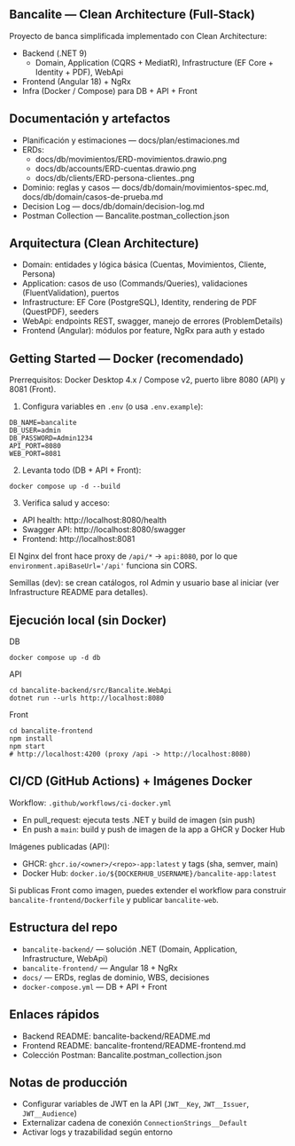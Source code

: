 ## Bancalite — Clean Architecture (Full‑Stack)

Proyecto de banca simplificada implementado con Clean Architecture:

- Backend (.NET 9)
  - Domain, Application (CQRS + MediatR), Infrastructure (EF Core + Identity + PDF), WebApi
- Frontend (Angular 18) + NgRx
- Infra (Docker / Compose) para DB + API + Front

## Documentación y artefactos

- Planificación y estimaciones — docs/plan/estimaciones.md
- ERDs: 
  - docs/db/movimientos/ERD-movimientos.drawio.png
  - docs/db/accounts/ERD-cuentas.drawio.png
  - docs/db/clients/ERD-persona-clientes..png
- Dominio: reglas y casos — docs/db/domain/movimientos-spec.md, docs/db/domain/casos-de-prueba.md
- Decision Log — docs/db/domain/decision-log.md
- Postman Collection — Bancalite.postman_collection.json

## Arquitectura (Clean Architecture)

- Domain: entidades y lógica básica (Cuentas, Movimientos, Cliente, Persona)
- Application: casos de uso (Commands/Queries), validaciones (FluentValidation), puertos
- Infrastructure: EF Core (PostgreSQL), Identity, rendering de PDF (QuestPDF), seeders
- WebApi: endpoints REST, swagger, manejo de errores (ProblemDetails)
- Frontend (Angular): módulos por feature, NgRx para auth y estado

## Getting Started — Docker (recomendado)

Prerrequisitos: Docker Desktop 4.x / Compose v2, puerto libre 8080 (API) y 8081 (Front).

1) Configura variables en `.env` (o usa `.env.example`):

```
DB_NAME=bancalite
DB_USER=admin
DB_PASSWORD=Admin1234
API_PORT=8080
WEB_PORT=8081
```

2) Levanta todo (DB + API + Front):

```
docker compose up -d --build
```

3) Verifica salud y acceso:

- API health: http://localhost:8080/health
- Swagger API: http://localhost:8080/swagger
- Frontend: http://localhost:8081

El Nginx del front hace proxy de `/api/*` → `api:8080`, por lo que `environment.apiBaseUrl='/api'` funciona sin CORS.

Semillas (dev): se crean catálogos, rol Admin y usuario base al iniciar (ver Infrastructure README para detalles).

## Ejecución local (sin Docker)

DB
```
docker compose up -d db
```

API
```
cd bancalite-backend/src/Bancalite.WebApi
dotnet run --urls http://localhost:8080
```

Front
```
cd bancalite-frontend
npm install
npm start
# http://localhost:4200 (proxy /api -> http://localhost:8080)
```

## CI/CD (GitHub Actions) + Imágenes Docker

Workflow: `.github/workflows/ci-docker.yml`

- En pull_request: ejecuta tests .NET y build de imagen (sin push)
- En push a `main`: build y push de imagen de la app a GHCR y Docker Hub

Imágenes publicadas (API):

- GHCR: `ghcr.io/<owner>/<repo>-app:latest` y tags (sha, semver, main)
- Docker Hub: `docker.io/${DOCKERHUB_USERNAME}/bancalite-app:latest`

Si publicas Front como imagen, puedes extender el workflow para construir `bancalite-frontend/Dockerfile` y publicar `bancalite-web`.

## Estructura del repo

- `bancalite-backend/` — solución .NET (Domain, Application, Infrastructure, WebApi)
- `bancalite-frontend/` — Angular 18 + NgRx
- `docs/` — ERDs, reglas de dominio, WBS, decisiones
- `docker-compose.yml` — DB + API + Front

## Enlaces rápidos

- Backend README: bancalite-backend/README.md
- Frontend README: bancalite-frontend/README-frontend.md
- Colección Postman: Bancalite.postman_collection.json

## Notas de producción

- Configurar variables de JWT en la API (`JWT__Key`, `JWT__Issuer`, `JWT__Audience`)
- Externalizar cadena de conexión `ConnectionStrings__Default`
- Activar logs y trazabilidad según entorno
